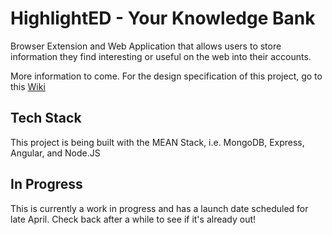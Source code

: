 # HighlightED - Your Knowledge Bank

Browser Extension and Web Application that allows users to store information they find interesting or useful on the web into their accounts.

More information to come. For the design specification of this project, go to this [Wiki](https://github.com/felipegontijo/highlighted/wiki/Software-Design-Specification)

## Tech Stack

This project is being built with the MEAN Stack, i.e. MongoDB, Express, Angular, and Node.JS

## In Progress

This is currently a work in progress and has a launch date scheduled for late April. Check back after a while to see if it's already out!
